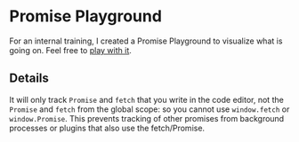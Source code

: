 
# Promise Playground
For an internal training, I created a Promise Playground to visualize what is going on.
Feel free to [play with it](docs/).

## Details
It will only track `Promise` and `fetch` that you write in the code editor, not the `Promise` and `fetch` from the global scope: so you cannot use `window.fetch` or `window.Promise`.
This prevents tracking of other promises from background processes or plugins that also use the fetch/Promise.